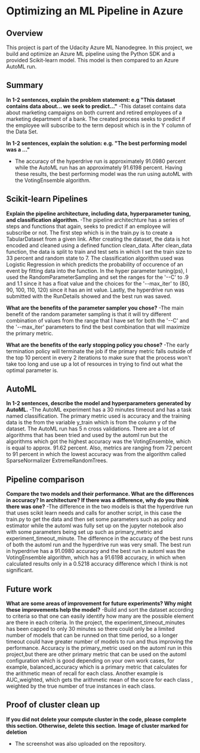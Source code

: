 # Optimizing an ML Pipeline in Azure

## Overview
This project is part of the Udacity Azure ML Nanodegree.
In this project, we build and optimize an Azure ML pipeline using the Python SDK and a provided Scikit-learn model.
This model is then compared to an Azure AutoML run.

## Summary
**In 1-2 sentences, explain the problem statement: e.g "This dataset contains data about... we seek to predict..."**
-This dataset contains data about marketing campaigns on both current and retired employees of a marketing department of a bank. The created process seeks to predict if the employee will 
subscribe to the term deposit which is in the Y column of the Data Set.

**In 1-2 sentences, explain the solution: e.g. "The best performing model was a ..."**
- The accuracy of the hyperdrive run is approximately 91.0980 percent while the AutoML run has an approximately 91.6198 percent. Having these results, the best performing model was the run
using autoML with the VotingEnsemble algorithm.

## Scikit-learn Pipelines 
**Explain the pipeline architecture, including data, hyperparameter tuning, and classification algorithm.**
-The pipeline architechture has a series of steps and functions that again, seeks to predict if an employee will subscribe or not. The first step which is in the train.py is to create a 
TabularDataset from a given link. After creating the dataset, the data is hot encoded and cleaned using a defined function clean_data. After clean_data function, the data is split to train
and test sets in which I set the train size to 33 percent and random state to 7. The classification algorithm used was Logistic Regression in which predicts the probability of occurence of 
an event by fitting data into the function. In the hyper parameter tuning(ps), I used the RandomParameterSampling and set the ranges for the '--C' to .9 and 1.1 since it has a float value 
and the choices for the '--max_iter' to (80, 90, 100, 110, 120) since it has an int value. Lastly, the hyperdrive run was submitted with the RunDetails showed and the best run was saved. 

**What are the benefits of the parameter sampler you chose?**
-The main benefit of the random parameter sampling is that it will try different combination of values from the range that I have set for both the '--C' and the '--max_iter' parameters
to find the best combination that will maximize the primary metric.

**What are the benefits of the early stopping policy you chose?**
-The early termination policy will terminate the job if the primary metric falls outside of the top 10 percent in every 2 iterations to make sure that the process won't take too long 
and use up a lot of resources in trying to find out what the optimal parameter is.

## AutoML
**In 1-2 sentences, describe the model and hyperparameters generated by AutoML.**
-The AutoML experiment has a 30 minutes timeout and has a task named classification. The primary metric used is accuracy and the training data is the from the variable y_train which is from
the column y of the dataset. The AutoML run has 5 n cross validations. There are a lot of algorithms that has been tried and used by the automl run but the algorithms which got the highest
accuracy was the VotingEnsemble, which is equal to approx. 91.62 percent. Also, metrics are ranging from 72 percent to 91 percent in which the lowest accuracy was from the algorithm called
SparseNormalizer ExtremeRandomTrees.            

## Pipeline comparison
**Compare the two models and their performance. What are the differences in accuracy? In architecture? If there was a difference, why do you think there was one?**
-The difference in the two models is that the hyperdrive run that uses scikit learn needs and calls for another script, in this case the train.py to get the data and then set some 
parameters such as policy and estimator while the automl was fully set up on the jupyter notebook also with some parameters being set up such as primary_metric and experiment_timeout_minute.
The difference in the accuracy of the best runs of both the automl run and the hyperdrive run was very small. The best run in hyperdrive has a 91.0980 accuracy and the best run in
 automl was the VotingEnsemble algorithm, which has a 91.6198 accuracy, in which when calculated results only in a 0.5218 accuracy difference which I think is not significant.

## Future work
**What are some areas of improvement for future experiments? Why might these improvements help the model?**
-Build and sort the dataset according to criteria so that one can easily identify how many are the possible element are there in each criteria. In the project, the experiment_timeout_minutes
has been capped to only 30 minutes so there could only be a limited number of models that can be runned on that time period, so a longer timeout could have greater number of models to run
and thus improving the performance. Accuracy is the primary_metric used on the automl run in this project,but there are other primary metric that can be used on the automl configuration 
which is good depending on your own work cases, for example, balanced_accuracy which is a primary metric that calculates for the arithmetic mean of recall for each class. Another example
is AUC_weighted, which gets the arithmetic mean of the score for each class , weighted by the true number of true instances in each class.

## Proof of cluster clean up
**If you did not delete your compute cluster in the code, please complete this section. Otherwise, delete this section.**
**Image of cluster marked for deletion**
- The screenshot was also uploaded on the repository.
